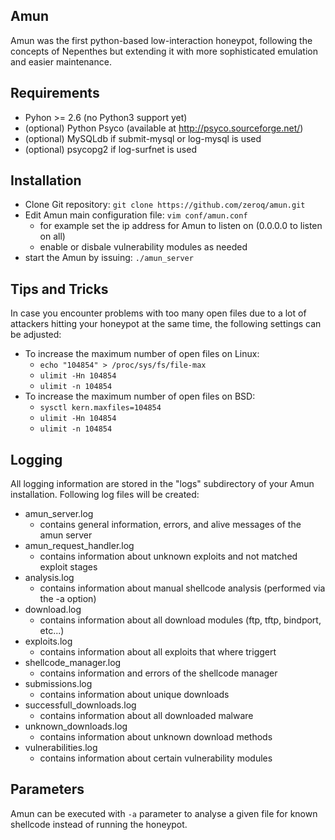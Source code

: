 ## Amun

Amun was the first python-based low-interaction honeypot, following the concepts of Nepenthes but extending it with
more sophisticated emulation and easier maintenance.

## Requirements

* Pyhon >= 2.6 (no Python3 support yet)
* (optional) Python Psyco (available at http://psyco.sourceforge.net/)
* (optional) MySQLdb if submit-mysql or log-mysql is used
* (optional) psycopg2 if log-surfnet is used

## Installation

* Clone Git repository: `git clone https://github.com/zeroq/amun.git`
* Edit Amun main configuration file: `vim conf/amun.conf`
  * for example set the ip address for Amun to listen on (0.0.0.0 to listen on all)
  * enable or disbale vulnerability modules as needed
* start the Amun by issuing: `./amun_server`

## Tips and Tricks

In case you encounter problems with too many open files due to a lot of attackers hitting your honeypot at the same time, the following settings can be adjusted:

* To increase the maximum number of open files on Linux:
  * `echo "104854" > /proc/sys/fs/file-max`
  * `ulimit -Hn 104854`
  * `ulimit -n 104854`
* To increase the maximum number of open files on BSD:
  * `sysctl kern.maxfiles=104854`
  * `ulimit -Hn 104854`
  * `ulimit -n 104854`

## Logging

All logging information are stored in the "logs" subdirectory of your Amun installation. Following log files will be created:

* amun\_server.log
  * contains general information, errors, and alive messages of the amun server
* amun\_request\_handler.log
  * contains information about unknown exploits and not matched exploit stages
* analysis.log
  * contains information about manual shellcode analysis (performed via the -a option)
* download.log
  * contains information about all download modules (ftp, tftp, bindport, etc...)
* exploits.log
  * contains information about all exploits that where triggert
* shellcode_manager.log
  * contains information and errors of the shellcode manager
* submissions.log
  * contains information about unique downloads
* successfull_downloads.log
  * contains information about all downloaded malware
* unknown_downloads.log
  * contains information about unknown download methods
* vulnerabilities.log
  * contains information about certain vulnerability modules

## Parameters

Amun can be executed with `-a` parameter to analyse a given file for known shellcode instead of running the honeypot. 
